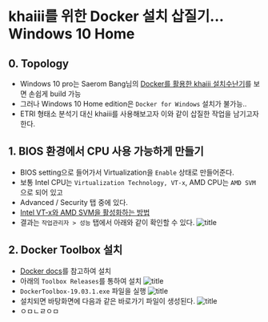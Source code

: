 # khaiii를 위한 Docker 설치 삽질기... Windows 10 Home
## 0. Topology
- Windows 10 pro는 Saerom Bang님의 [Docker를 활용한 khaiii 설치수난기](https://medium.com/@saerombang11/docker를-활용한-khaiii-설치수난기-53d014f9eb58)를 보면 손쉽게 build 가능
- 그러나 Windows 10 Home edition은 `Docker for Windows` 설치가 불가능..
- ETRI 형태소 분석기 대신 khaiii를 사용해보고자 이와 같이 삽질한 작업을 남기고자 한다.

## 1. BIOS 환경에서 CPU 사용 가능하게 만들기
- BIOS setting으로 들어가서 Virtualization을 `Enable` 상태로 만들어준다.
- 보통 Intel CPU는 `Virtualization Technology, VT-x`, AMD CPU는 `AMD SVM`으로 되어 있고
- Advanced / Security 탭 중에 있다.
- [Intel VT-x와 AMD SVM을 활성화하는 방법](https://www.qnap.com/ko-kr/how-to/faq/article/intel-vt-x%EC%99%80-amd-svm%EC%9D%84-%ED%99%9C%EC%84%B1%ED%99%94%ED%95%98%EB%8A%94-%EB%B0%A9%EB%B2%95/)
- 결과는 `작업관리자 > 성능` 탭에서 아래와 같이 확인할 수 있다.
  ![title](https://github.com/jinmang2/bring_it_on/blob/master/img/cpu_virtualization_enable.PNG?raw=true)
  
## 2. Docker Toolbox 설치
- [Docker docs](https://docs.docker.com/toolbox/toolbox_install_windows/)를 참고하여 설치
- 아래의 `Toolbox Releases`를 통하여 설치
  ![title](https://github.com/jinmang2/bring_it_on/blob/master/img/install_docker_toolbox.PNG?raw=true)
- `DockerToolbox-19.03.1.exe` 파일을 실행
  ![title](https://github.com/jinmang2/bring_it_on/blob/master/img/docker_toolbox.PNG?raw=true)
- 설치되면 바탕화면에 다음과 같은 바로가기 파일이 생성된다.
  ![title](https://github.com/jinmang2/bring_it_on/blob/master/img/docker_quick.PNG?raw=true)
- ㅇㅁㄴㄹㅇㅁ
